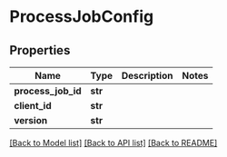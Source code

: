 # ProcessJobConfig

## Properties
Name | Type | Description | Notes
------------ | ------------- | ------------- | -------------
**process_job_id** | **str** |  | 
**client_id** | **str** |  | 
**version** | **str** |  | 

[[Back to Model list]](../README.md#documentation-for-models) [[Back to API list]](../README.md#documentation-for-api-endpoints) [[Back to README]](../README.md)

